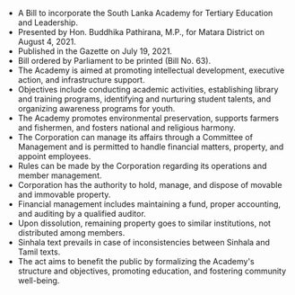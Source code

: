 - A Bill to incorporate the South Lanka Academy for Tertiary Education and Leadership.
- Presented by Hon. Buddhika Pathirana, M.P., for Matara District on August 4, 2021.
- Published in the Gazette on July 19, 2021.
- Bill ordered by Parliament to be printed (Bill No. 63).
- The Academy is aimed at promoting intellectual development, executive action, and infrastructure support.
- Objectives include conducting academic activities, establishing library and training programs, identifying and nurturing student talents, and organizing awareness programs for youth.
- The Academy promotes environmental preservation, supports farmers and fishermen, and fosters national and religious harmony.
- The Corporation can manage its affairs through a Committee of Management and is permitted to handle financial matters, property, and appoint employees.
- Rules can be made by the Corporation regarding its operations and member management.
- Corporation has the authority to hold, manage, and dispose of movable and immovable property.
- Financial management includes maintaining a fund, proper accounting, and auditing by a qualified auditor.
- Upon dissolution, remaining property goes to similar institutions, not distributed among members.
- Sinhala text prevails in case of inconsistencies between Sinhala and Tamil texts.
- The act aims to benefit the public by formalizing the Academy's structure and objectives, promoting education, and fostering community well-being.
